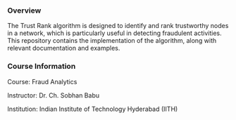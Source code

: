 ### Overview ###
The Trust Rank algorithm is designed to identify and rank trustworthy nodes in a network,
which is particularly useful in detecting fraudulent activities. This repository contains 
the implementation of the algorithm, along with relevant documentation and examples.

### Course Information ###
Course: Fraud Analytics

Instructor: Dr. Ch. Sobhan Babu

Institution: Indian Institute of Technology Hyderabad (IITH)


